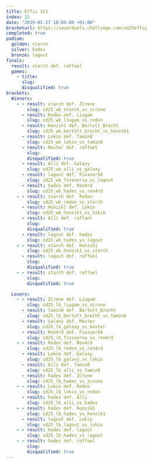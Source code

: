 ```yaml
---
title: Effic 1v1
index: 25
date: "2019-01-27 18:00:00 +01:00"
bracketurl: https://sauerduels.challonge.com/sd25effic
completed: true
podium:
  golden: starch
  silver: hades
  bronze: lagout
finals:
  result: starch def. raffael
  games:
    - title:
      slug:
      disqualified: true
brackets:
  Winners:
    - - result: starch def. ZCrone
        slug: sd25_wb_starch_vs_zcrone
      - result: Redon def. Liugam
        slug: sd25_wb_liugam_vs_redon
      - result: Honzik1 def. Bertolt_Brecht
        slug: sd25_wb_bertolt_brecht_vs_honzik1
      - result: Lokio def. Tamin0
        slug: sd25_wb_lokio_vs_tamin0
      - result: Master def. raffael
        slug:
        disqualified: true
      - result: Alli def. Galaxy
        slug: sd25_wb_alli_vs_galaxy
      - result: lagout def. FixxxerSA
        slug: sd25_wb_fixxxersa_vs_lagout
      - result: hades def. Ren4rd
        slug: sd25_wb_hades_vs_ren4rd
    - - result: starch def. Redon
        slug: sd25_wb_redon_vs_starch
      - result: Honzik1 def. Lokio
        slug: sd25_wb_honzik1_vs_lokio
      - result: Alli def. raffael
        slug:
        disqualified: true
      - result: lagout def. hades
        slug: sd25_wb_hades_vs_lagout
    - - result: starch def. Honzik1
        slug: sd25_wb_honzik1_vs_starch
      - result: lagout def. raffael
        slug:
        disqualified: true
    - - result: starch def. raffael
        slug:
        disqualified: true

  Losers:
    - - result: ZCrone def. Liugam
        slug: sd25_lb_liugam_vs_zcrone
      - result: Tamin0 def. Bertolt_Brecht
        slug: sd25_lb_bertolt_brecht_vs_tamin0
      - result: Galaxy def. Master
        slug: sd25_lb_galaxy_vs_master
      - result: Ren4rd def. FixxxerSA
        slug: sd25_lb_fixxxersa_vs_ren4rd
    - - result: Redon def. Ren4rd
        slug: sd25_lb_redon_vs_ren4rd
      - result: Lokio def. Galaxy
        slug: sd25_lb_galaxy_vs_lokio
      - result: Alli def. Tamin0
        slug: sd25_lb_alli_vs_tamin0
      - result: hades def. ZCrone
        slug: sd25_lb_hades_vs_zcrone
    - - result: Lokio def. Redon
        slug: sd25_lb_lokio_vs_redon
      - result: hades def. Alli
        slug: sd25_lb_alli_vs_hades
    - - result: hades def. Honzik1
        slug: sd25_lb_hades_vs_honzik1
      - result: lagout def. Lokio
        slug: sd25_lb_lagout_vs_lokio
    - - result: hades def. lagout
        slug: sd25_lb_hades_vs_lagout
    - - result: hades def. raffael
        slug:
        disqualified: true
---
```


